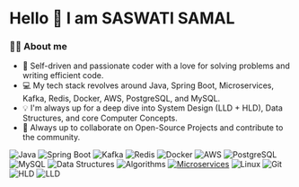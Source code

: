 # Hello 👋 I am SASWATI SAMAL

### 🙋‍♂️ About me
- 🔧 Self-driven and passionate coder with a love for solving problems and writing efficient code.  
- 💻 My tech stack revolves around Java, Spring Boot, Microservices, Kafka, Redis, Docker, AWS, PostgreSQL, and MySQL.  
- 💡 I'm always up for a deep dive into System Design (LLD + HLD), Data Structures, and core Computer Concepts.  
- 🤝 Always up to collaborate on Open-Source Projects and contribute to the community.

![Java](https://img.shields.io/badge/Java-orange?style=for-the-badge&logo=java&logoColor=white) 
![Spring Boot](https://img.shields.io/badge/Spring%20Boot-brightgreen?style=for-the-badge&logo=spring&logoColor=white) 
![Kafka](https://img.shields.io/badge/Kafka-black?style=for-the-badge&logo=apachekafka&logoColor=white) 
![Redis](https://img.shields.io/badge/Redis-red?style=for-the-badge&logo=redis&logoColor=white) 
![Docker](https://img.shields.io/badge/Docker-blue?style=for-the-badge&logo=docker&logoColor=white) 
![AWS](https://img.shields.io/badge/AWS-orange?style=for-the-badge&logo=amazonaws&logoColor=white) 
![PostgreSQL](https://img.shields.io/badge/PostgreSQL-blue?style=for-the-badge&logo=postgresql&logoColor=white)
![MySQL](https://img.shields.io/badge/MySQL-blue?style=for-the-badge&logo=mysql&logoColor=white)
![Data Structures](https://img.shields.io/badge/Data%20Structures-important?style=for-the-badge&logo=data&logoColor=white)
![Algorithms](https://img.shields.io/badge/Algorithms-critical?style=for-the-badge&logo=algorithms&logoColor=white)
[![Microservices](https://img.shields.io/badge/Microservices-critical?style=for-the-badge&logoColor=white&color=blue)](your_link_here)
![Linux](https://img.shields.io/badge/Linux-yellow?style=for-the-badge&logo=linux&logoColor=black)
![Git](https://img.shields.io/badge/Git-red?style=for-the-badge&logo=git&logoColor=white)
![HLD](https://img.shields.io/badge/HLD-blue?style=for-the-badge&logo=architecture&logoColor=white)
![LLD](https://img.shields.io/badge/LLD-green?style=for-the-badge&logo=architecture&logoColor=white)
